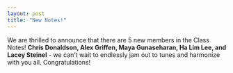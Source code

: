 ```yaml
---
layout: post
title: "New Notes!"
---
```


We are thrilled to announce that there are 5 new members in the Class Notes! **Chris
Donaldson, Alex Griffen, Maya Gunaseharan, Ha Lim Lee, and Lacey Steinel** - we can't wait
to endlessly jam out to tunes and harmonize with you all. Congratulations!
